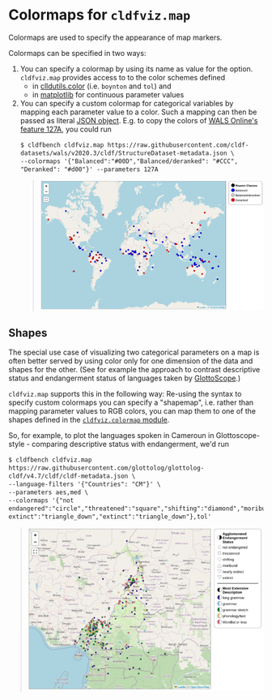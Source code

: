 # Colormaps for `cldfviz.map`

Colormaps are used to specify the appearance of map markers.

Colormaps can be specified in two ways:

1. You can specify a colormap by using its name as value for the option. `cldfviz.map` provides access to
   to the color schemes defined 
   - in [clldutils.color](https://clldutils.readthedocs.io/en/latest/color.html#clldutils.color.qualitative_colors)
     (i.e. `boynton` and `tol`) and
   - in [matplotlib](https://matplotlib.org/stable/tutorials/colors/colormaps.html) for continuous parameter values
2. You can specify a custom colormap for categorical variables by mapping each parameter value to a color.
   Such a mapping can then be passed as literal [JSON object](https://en.wikipedia.org/wiki/JSON#Data_types).
   E.g. to copy the colors of [WALS Online's feature 127A](https://wals.info/feature/127A), you could run
   ```shell
   $ cldfbench cldfviz.map https://raw.githubusercontent.com/cldf-datasets/wals/v2020.3/cldf/StructureDataset-metadata.json \
   --colormaps '{"Balanced":"#00D","Balanced/deranked": "#CCC", "Deranked": "#d00"}' --parameters 127A
   ```
   > ![](output/wals_127A.png)


## Shapes

The special use case of visualizing two categorical parameters on a map is often better
served by using color only for one dimension of the data and shapes for the other. (See
for example the approach to contrast descriptive status and endangerment status of languages
taken by [GlottoScope](https://glottolog.org/langdoc/status/browser?macroarea=Eurasia&focus=ed).)

`cldfviz.map` supports this in the following way: Re-using the syntax to specify custom
colormaps you can specify a "shapemap", i.e. rather than mapping parameter values to RGB colors,
you can map them to one of the shapes defined in the [`cldfviz.colormap` module](../src/cldfviz/colormap.py).

So, for example, to plot the languages spoken in Cameroun in Glottoscope-style - comparing descriptive
status with endangerment, we'd run
```shell
$ cldfbench cldfviz.map https://raw.githubusercontent.com/glottolog/glottolog-cldf/v4.7/cldf/cldf-metadata.json \
--language-filters '{"Countries": "CM"}' \
--parameters aes,med \
--colormaps '{"not endangered":"circle","threatened":"square","shifting":"diamond","moribund":"triangle_up","nearly extinct":"triangle_down","extinct":"triangle_down"},tol'
```

> ![](output/glottoscope-cameroun.png)